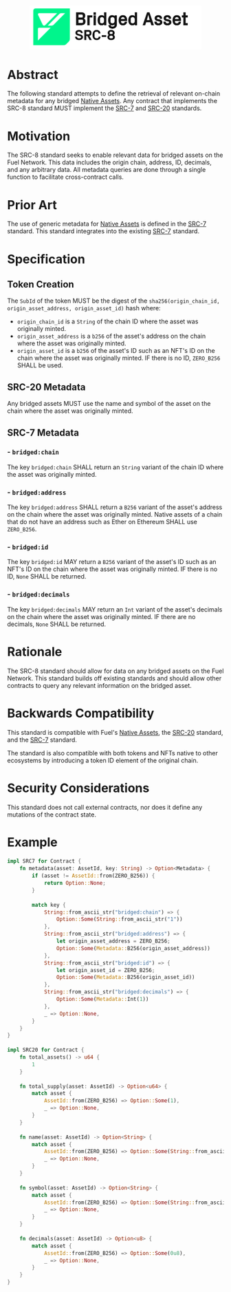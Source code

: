 <p align="center">
    <picture>
        <source media="(prefers-color-scheme: dark)" srcset=".docs/src-8-logo-dark-theme.png">
        <img alt="SRC-8 logo" width="400px" src=".docs/src-8-logo-light-theme.png">
    </picture>
</p>


# Abstract

The following standard attempts to define the retrieval of relevant on-chain metadata for any bridged [Native Assets](https://docs.fuel.network/docs/sway/blockchain-development/native_assets). Any contract that implements the SRC-8 standard MUST implement the [SRC-7](https://github.com/FuelLabs/sway-standards/tree/master/standards/src_7) and [SRC-20](https://github.com/FuelLabs/sway-standards/tree/master/standards/src_20) standards. 

# Motivation

The SRC-8 standard seeks to enable relevant data for bridged assets on the Fuel Network. This data includes the origin chain, address, ID, decimals, and any arbitrary data. All metadata queries are done through a single function to facilitate cross-contract calls.

# Prior Art

The use of generic metadata for [Native Assets](https://docs.fuel.network/docs/sway/blockchain-development/native_assets) is defined in the [SRC-7](https://github.com/FuelLabs/sway-standards/tree/master/standards/src_7) standard. This standard integrates into the existing [SRC-7](https://github.com/FuelLabs/sway-standards/tree/master/standards/src_7) standard.

# Specification

## Token Creation

The `SubId` of the token MUST be the digest of the `sha256(origin_chain_id, origin_asset_address, origin_asset_id)` hash where:

- `origin_chain_id` is a `String` of the chain ID where the asset was originally minted.
- `origin_asset_address` is a `b256` of the asset's address on the chain where the asset was originally minted.
- `origin_asset_id` is a `b256` of the asset's ID such as an NFT's ID on the chain where the asset was originally minted. IF there is no ID, `ZERO_B256` SHALL be used.

## SRC-20 Metadata

Any bridged assets MUST use the name and symbol of the asset on the chain where the asset was originally minted. 

## SRC-7 Metadata

### - `bridged:chain`

The key `bridged:chain` SHALL return an `String` variant of the chain ID where the asset was originally minted.

### - `bridged:address`

The key `bridged:address` SHALL return a `B256` variant of the asset's address on the chain where the asset was originally minted. Native assets of a chain that do not have an address such as Ether on Ethereum SHALL use `ZERO_B256`.

### - `bridged:id`

The key `bridged:id` MAY return a `B256` variant of the asset's ID such as an NFT's ID on the chain where the asset was originally minted. IF there is no ID, `None` SHALL be returned.

### - `bridged:decimals`

The key `bridged:decimals` MAY return an `Int` variant of the asset's decimals on the chain where the asset was originally minted. IF there are no decimals, `None` SHALL be returned.

# Rationale

The SRC-8 standard should allow for data on any bridged assets on the Fuel Network. This standard builds off existing standards and should allow other contracts to query any relevant information on the bridged asset.

# Backwards Compatibility

This standard is compatible with Fuel's [Native Assets](https://docs.fuel.network/docs/sway/blockchain-development/native_assets), the [SRC-20](https://github.com/FuelLabs/sway-standards/tree/master/standards/src_20) standard, and the [SRC-7](https://github.com/FuelLabs/sway-standards/tree/master/standards/src_7) standard. 

The standard is also compatible with both tokens and NFTs native to other ecosystems by introducing a token ID element of the original chain.

# Security Considerations

This standard does not call external contracts, nor does it define any mutations of the contract state.

# Example

```rust
impl SRC7 for Contract {
    fn metadata(asset: AssetId, key: String) -> Option<Metadata> {
        if (asset != AssetId::from(ZERO_B256)) {
            return Option::None;
        }

        match key {
            String::from_ascii_str("bridged:chain") => {
                Option::Some(String::from_ascii_str("1"))
            },
            String::from_ascii_str("bridged:address") => {
                let origin_asset_address = ZERO_B256;
                Option::Some(Metadata::B256(origin_asset_address))
            },
            String::from_ascii_str("bridged:id") => {
                let origin_asset_id = ZERO_B256;
                Option::Some(Metadata::B256(origin_asset_id))
            },
            String::from_ascii_str("bridged:decimals") => {
                Option::Some(Metadata::Int(1))
            },
            _ => Option::None,
        }
    }
}

impl SRC20 for Contract {
    fn total_assets() -> u64 {
        1
    }         

    fn total_supply(asset: AssetId) -> Option<u64> {
        match asset { 
            AssetId::from(ZERO_B256) => Option::Some(1),
            _ => Option::None,
        }
    }

    fn name(asset: AssetId) -> Option<String> {
        match asset { 
            AssetId::from(ZERO_B256) => Option::Some(String::from_ascii_str("Name")),
            _ => Option::None,
        }
    }

    fn symbol(asset: AssetId) -> Option<String> {
        match asset { 
            AssetId::from(ZERO_B256) => Option::Some(String::from_ascii_str("Symbol")),
            _ => Option::None,
        }
    }

    fn decimals(asset: AssetId) -> Option<u8> {
        match asset { 
            AssetId::from(ZERO_B256) => Option::Some(0u8),
            _ => Option::None,
        }
    }
}
```